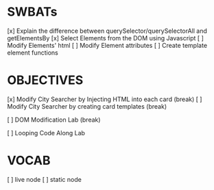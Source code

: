 # SWBATs

[x] Explain the difference between querySelector/querySelectorAll and getElementsBy
[x] Select Elements from the DOM using Javascript
[ ] Modify Elements' html
[ ] Modify Element attributes
[ ] Create template element functions

# OBJECTIVES

[x] Modify City Searcher by Injecting HTML into each card (break)
[ ] Modify City Searcher by creating card templates (break)

[ ] DOM Modification Lab (break)

[ ] Looping Code Along Lab

# VOCAB

[ ] live node
[ ] static node